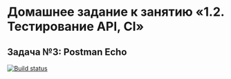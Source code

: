 # Домашнее задание к занятию «1.2. Тестирование API, CI»

## Задача №3: Postman Echo

[![Build status](https://ci.appveyor.com/api/projects/status/0jtunck1c5gqssmp?svg=true)](https://ci.appveyor.com/project/MaxM76/aqa-1-2-2)
